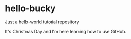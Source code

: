 # hello-bucky
Just a hello-world tutorial repository

It's Christmas Day and I'm here learning how to use GitHub.
